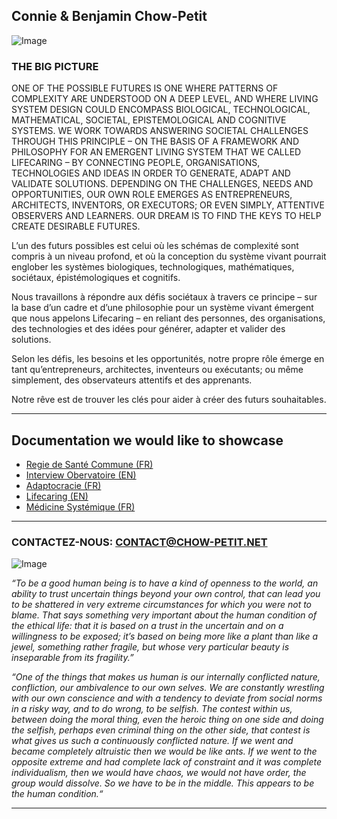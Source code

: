 ## Connie & Benjamin Chow-Petit

![Image](https://imgur.com/fBTyIdG.jpg)

### THE BIG PICTURE
ONE OF THE POSSIBLE FUTURES IS ONE WHERE PATTERNS OF COMPLEXITY ARE UNDERSTOOD ON A DEEP LEVEL, AND WHERE LIVING SYSTEM DESIGN COULD ENCOMPASS BIOLOGICAL, TECHNOLOGICAL, MATHEMATICAL, SOCIETAL, EPISTEMOLOGICAL AND COGNITIVE SYSTEMS.
WE WORK TOWARDS ANSWERING SOCIETAL CHALLENGES THROUGH THIS PRINCIPLE – ON THE BASIS OF A FRAMEWORK AND PHILOSOPHY FOR AN EMERGENT LIVING SYSTEM THAT WE CALLED LIFECARING – BY CONNECTING PEOPLE, ORGANISATIONS, TECHNOLOGIES AND IDEAS IN ORDER TO GENERATE, ADAPT AND VALIDATE SOLUTIONS.
DEPENDING ON THE CHALLENGES, NEEDS AND OPPORTUNITIES, OUR OWN ROLE EMERGES AS ENTREPRENEURS, ARCHITECTS, INVENTORS, OR EXECUTORS; OR EVEN SIMPLY, ATTENTIVE OBSERVERS AND LEARNERS.
OUR DREAM IS TO FIND THE KEYS TO HELP CREATE DESIRABLE FUTURES.

L’un des futurs possibles est celui où les schémas de complexité sont compris à un niveau profond, et où la conception du système vivant pourrait englober les systèmes biologiques, technologiques, mathématiques, sociétaux, épistémologiques et cognitifs.

Nous travaillons à répondre aux défis sociétaux à travers ce principe – sur la base d’un cadre et d’une philosophie pour un système vivant émergent que nous appelons Lifecaring – en reliant des personnes, des organisations, des technologies et des idées pour générer, adapter et valider des solutions.

Selon les défis, les besoins et les opportunités, notre propre rôle émerge en tant qu’entrepreneurs, architectes, inventeurs ou exécutants; ou même simplement, des observateurs attentifs et des apprenants.

Notre rêve est de trouver les clés pour aider à créer des futurs souhaitables.

---

## Documentation we would like to showcase
* [Regie de Santé Commune (FR)](https://pad.lamyne.org/regiedesantecommune)
* [Interview Obervatoire (EN)](https://pad.lamyne.org/observatory_article_laMYNE)
* [Adaptocracie (FR)](https://pad.lamyne.org/design_de_gouvernance)
* [Lifecaring (EN)](https://medium.com/lifecaring-life-by-design/)
* [Médicine Systémique (FR)](https://pad.lamyne.org/medecine_systemique)


---

### CONTACTEZ-NOUS: CONTACT@CHOW-PETIT.NET


![Image](https://i.imgur.com/zK6k75b.jpg)

_“To be a good human being is to have a kind of openness to the world, an ability to trust uncertain things beyond your own control, that can lead you to be shattered in very extreme circumstances for which you were not to blame. That says something very important about the human condition of the ethical life: that it is based on a trust in the uncertain and on a willingness to be exposed; it’s based on being more like a plant than like a jewel, something rather fragile, but whose very particular beauty is inseparable from its fragility.”_

_“One of the things that makes us human is our internally conflicted nature, confliction, our ambivalence to our own selves. We are constantly wrestling with our own conscience and with a tendency to deviate from social norms in a risky way, and to do wrong, to be selfish. The contest within us, between doing the moral thing, even the heroic thing on one side and doing the selfish, perhaps even criminal thing on the other side, that contest is what gives us such a continuously conflicted nature. If we went and became completely altruistic then we would be like ants. If we went to the opposite extreme and had complete lack of constraint and it was complete individualism, then we would have chaos, we would not have order, the group would dissolve. So we have to be in the middle. This appears to be the human condition.“_

---
